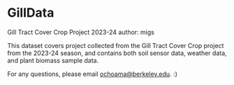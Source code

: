 # GillData
Gill Tract Cover Crop Project 2023-24
author: migs

This dataset covers project collected from the Gill Tract Cover Crop project from the 2023-24 season, and contains both soil sensor data, weather data, and plant biomass sample data. 

For any questions, please email ochoama@berkeley.edu. :)
